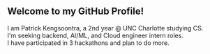 <a><h2>Welcome to my GitHub Profile!</h2><a>
  <p>
    I am Patrick Kengsoontra, a 2nd year @ UNC Charlotte studying CS.
    <br> I'm seeking backend, AI/ML, and Cloud engineer intern roles.
    <br>I have participated in 3 hackathons and plan to do more. 
  </p>
<!--<a><h2>Technologies</h2></a>



